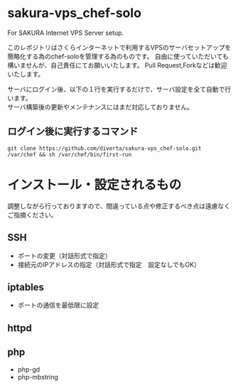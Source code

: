 sakura-vps_chef-solo
====================

For SAKURA Internet VPS Server setup.

このレポジトリはさくらインターネットで利用するVPSのサーバセットアップを簡略化する為のchef-soloを管理する為のものです。
自由に使っていただいても構いませんが、自己責任にてお願いいたします。
Pull Request,Forkなどは歓迎いたします。


サーバにログイン後、以下の１行を実行するだけで、サーバ設定を全て自動で行います。  
サーバ構築後の更新やメンテナンスにはまだ対応しておりません。

## ログイン後に実行するコマンド
`git clone https://github.com/diverta/sakura-vps_chef-solo.git /var/chef && sh /var/chef/bin/first-run`




# インストール・設定されるもの
調整しながら行っておりますので、間違っている点や修正するべき点は遠慮なくご指摘ください。

## SSH
* ポートの変更（対話形式で指定）
* 接続元のIPアドレスの指定（対話形式で指定　設定なしでもOK）

## iptables
* ポートの通信を最低限に設定

## httpd

## php
* php-gd
* php-mbstring



